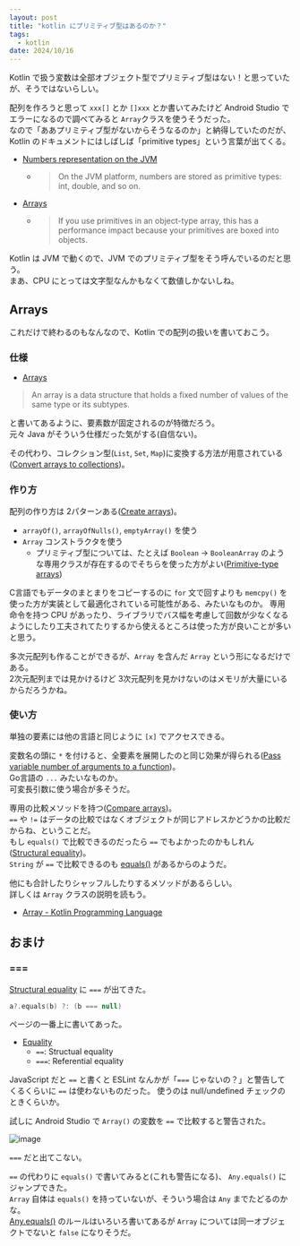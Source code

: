 ```yaml
---
layout: post
title: "kotlin にプリミティブ型はあるのか？"
tags:
  - kotlin
date: 2024/10/16
---
```


Kotlin で扱う変数は全部オブジェクト型でプリミティブ型はない！と思っていたが、そうではないらしい。

配列を作ろうと思って `xxx[]` とか `[]xxx` とか書いてみたけど Android Studio でエラーになるので調べてみると `Array`クラスを使うそうだった。  
なので「ああプリミティブ型がないからそうなるのか」と納得していたのだが、Kotlin のドキュメントにはしばしば「primitive types」という言葉が出てくる。

* [Numbers representation on the JVM](https://kotlinlang.org/docs/numbers.html#numbers-representation-on-the-jvm)
  * > On the JVM platform, numbers are stored as primitive types: int, double, and so on. 
* [Arrays](https://kotlinlang.org/docs/arrays.html)
  * > If you use primitives in an object-type array, this has a performance impact because your primitives are boxed into objects.

Kotlin は JVM で動くので、JVM でのプリミティブ型をそう呼んでいるのだと思う。  
まあ、CPU にとっては文字型なんかもなくて数値しかないしね。

## Arrays

これだけで終わるのもなんなので、Kotlin での配列の扱いを書いておこう。

### 仕様

* [Arrays](https://kotlinlang.org/docs/arrays.html)

> An array is a data structure that holds a fixed number of values of the same type or its subtypes.

と書いてあるように、要素数が固定されるのが特徴だろう。  
元々 Java がそういう仕様だった気がする(自信ない)。

その代わり、コレクション型(`List`, `Set`, `Map`)に変換する方法が用意されている([Convert arrays to collections](https://kotlinlang.org/docs/arrays.html#convert-arrays-to-collections))。

### 作り方

配列の作り方は 2パターンある([Create arrays](https://kotlinlang.org/docs/arrays.html#create-arrays))。

* `arrayOf()`, `arrayOfNulls()`, `emptyArray()` を使う
* `Array` コンストラクタを使う
  * プリミティブ型については、たとえば `Boolean` → `BooleanArray` のような専用クラスが存在するのでそちらを使った方がよい([Primitive-type arrays](https://kotlinlang.org/docs/arrays.html#primitive-type-arrays))

C言語でもデータのまとまりをコピーするのに `for` 文で回すよりも `memcpy()` を使った方が実装として最適化されている可能性がある、みたいなものか。
専用命令を持つ CPU があったり、ライブラリでバス幅を考慮して回数が少なくなるようにしたり工夫されてたりするから使えるところは使った方が良いことが多いと思う。

多次元配列も作ることができるが、`Array` を含んだ `Array` という形になるだけである。  
2次元配列までは見かけるけど 3次元配列を見かけないのはメモリが大量にいるからだろうかね。

### 使い方

単独の要素には他の言語と同じように `[x]` でアクセスできる。

変数名の頭に `*` を付けると、全要素を展開したのと同じ効果が得られる([Pass variable number of arguments to a function](https://kotlinlang.org/docs/arrays.html#pass-variable-number-of-arguments-to-a-function))。  
Go言語の `...` みたいなものか。  
可変長引数に使う場合が多そうだ。

専用の比較メソッドを持つ([Compare arrays](https://kotlinlang.org/docs/arrays.html#compare-arrays))。  
`==` や `!=` はデータの比較ではなくオブジェクトが同じアドレスかどうかの比較だからね、ということだ。  
もし `equals()` で比較できるのだったら `==` でもよかったのかもしれん([Structural equality](https://kotlinlang.org/docs/equality.html#structural-equality))。  
`String` が `==` で比較できるのも [equals()](https://kotlinlang.org/api/latest/jvm/stdlib/kotlin/-string/equals.html) があるからのようだ。

他にも合計したりシャッフルしたりするメソッドがあるらしい。  
詳しくは `Array` クラスの説明を読もう。

* [Array - Kotlin Programming Language](https://kotlinlang.org/api/latest/jvm/stdlib/kotlin/-array/)

## おまけ

### ===

[Structural equality](https://kotlinlang.org/docs/equality.html#structural-equality) に `===` が出てきた。

```kotlin
a?.equals(b) ?: (b === null)
```

ページの一番上に書いてあった。

* [Equality](https://kotlinlang.org/docs/equality.html)
  * `==`: Structual equality
  * `===`: Referential equality

JavaScript だと `==` と書くと ESLint なんかが「`===` じゃないの？」と警告してくるくらいに `==` は使わないものだった。
使うのは null/undefined チェックのときくらいか。

試しに Android Studio で `Array()` の変数を `==` で比較すると警告された。

![image](20241016a-1.png)

`===` だと出てこない。

`==` の代わりに `equals()` で書いてみると(これも警告になる)、 `Any.equals()` にジャンプできた。  
`Array` 自体は `equals()` を持っていないが、そういう場合は `Any` までたどるのかな。  
[Any.equals()](https://kotlinlang.org/api/latest/jvm/stdlib/kotlin/-any/equals.html#kotlin.Any$equals(kotlin.Any?)) のルールはいろいろ書いてあるが `Array` については同一オブジェクトでないと `false` になりそうだ。
